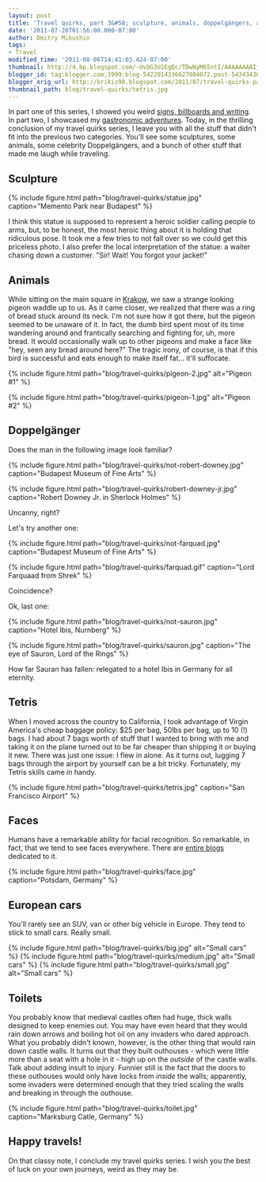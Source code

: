 ```yaml
---
layout: post
title: 'Travel quirks, part 3&#58; sculpture, animals, doppelgängers, art and more!'
date: '2011-07-20T01:56:00.000-07:00'
author: Dmitry Mikushin
tags:
- Travel
modified_time: '2011-08-06T14:41:03.424-07:00'
thumbnail: http://4.bp.blogspot.com/-UvbG3U2EgQc/TDwNyM65ntI/AAAAAAAAIjw/Kx9eq-iqotQ/s72-c/IMG_0754.JPG
blogger_id: tag:blogger.com,1999:blog-5422014336627804072.post-5434343619027353246
blogger_orig_url: http://brikis98.blogspot.com/2011/07/travel-quirks-part-3-sculpture-animals.html
thumbnail_path: blog/travel-quirks/tetris.jpg
---
```


In part one of this series, I showed you weird [signs, billboards and 
writing](https://www.ybrikman.com/writing/2011/07/18/travel-quirks-part-1-signs-bilboards/). 
In part two, I showcased my [gastronomic 
adventures](https://www.ybrikman.com/writing/2011/07/19/travel-quirks-part-2-gastronomic/). 
Today, in the thrilling conclusion of my travel quirks series, I leave you 
with all the stuff that didn't fit into the previous two categories. You'll 
see some sculptures, some animals, some celebrity Doppelgängers, and a bunch of 
other stuff that made me laugh while traveling. 

## Sculpture 

{% include figure.html path="blog/travel-quirks/statue.jpg" caption="Memento Park near Budapest" %}

I think this statue 
is supposed to represent a heroic soldier calling people to arms, but, to be 
honest, the most heroic thing about it is holding that ridiculous pose. It 
took me a few tries to not fall over so we could get this priceless photo. I 
also prefer the local interpretation of the statue: a waiter chasing down a 
customer. "Sir! Wait! You forgot your jacket!" 

## Animals 

While sitting on the main square in 
[Krakow](https://picasaweb.google.com/brikis98/Krakow#), we saw a strange 
looking pigeon waddle up to us. As it came closer, we realized that there was 
a ring of bread stuck around its neck. I'm not sure how it got there, but the 
pigeon seemed to be unaware of it. In fact, the dumb bird spent most of its 
time wandering around and frantically searching and fighting for, uh, more 
bread. It would occasionally walk  up to other pigeons and make a face like 
"hey, seen any bread around  here?" The tragic irony, of course, is that if 
this bird is successful and eats enough to make itself fat... it'll suffocate. 

{% include figure.html path="blog/travel-quirks/pigeon-2.jpg" alt="Pigeon #1" %}

{% include figure.html path="blog/travel-quirks/pigeon-1.jpg" alt="Pigeon #2" %}

## Doppelgänger

Does the man in the following image look familiar? 

{% include figure.html path="blog/travel-quirks/not-robert-downey.jpg" caption="Budapest Museum of Fine Arts" %}

{% include figure.html path="blog/travel-quirks/robert-downey-jr.jpg" caption="Robert Downey Jr. in Sherlock Holmes" %}

Uncanny, right? 

Let's try another one: 

{% include figure.html path="blog/travel-quirks/not-farquad.jpg" caption="Budapest Museum of Fine Arts" %}

{% include figure.html path="blog/travel-quirks/farquad.gif" caption="Lord Farquaad from Shrek" %}

Coincidence? 

Ok, last one: 

{% include figure.html path="blog/travel-quirks/not-sauron.jpg" caption="Hotel Ibis, Nurnberg" %}

{% include figure.html path="blog/travel-quirks/sauron.jpg" caption="The eye of Sauron, Lord of the Rings" %}

How far Sauran has fallen: relegated to a hotel Ibis in Germany for all eternity. 

## Tetris 

When I moved across the country to California, I took advantage of  Virgin 
America's cheap baggage policy: $25 per bag, 50lbs per bag, up to 10 (!) bags. 
I had about 7 bags worth of stuff that I wanted to bring with me and taking it 
on the plane turned out to be far cheaper than shipping it or buying it new. 
There was just one issue: I flew in alone. As it turns out, lugging 7  bags 
through the airport by yourself can be a bit tricky. Fortunately, my Tetris 
skills came in handy. 

{% include figure.html path="blog/travel-quirks/tetris.jpg" caption="San Francisco Airport" %}

## Faces

Humans have a remarkable ability for facial recognition. So remarkable, in 
fact, that we tend to see faces everywhere. There are [entire 
blogs](http://facesinplaces.blogspot.com/) dedicated to it. 

{% include figure.html path="blog/travel-quirks/face.jpg" caption="Potsdam, Germany" %}

## European cars

You'll rarely see an SUV, van or other big vehicle in Europe. They tend to 
stick to small cars. Really small. 

{% include figure.html path="blog/travel-quirks/big.jpg" alt="Small cars" %}
{% include figure.html path="blog/travel-quirks/medium.jpg" alt="Small cars" %}
{% include figure.html path="blog/travel-quirks/small.jpg" alt="Small cars" %}

## Toilets

You probably know that medieval castles often had huge, thick walls designed 
to keep enemies out. You may have even heard that they would rain down arrows 
and boiling hot oil on any invaders who dared approach. What you probably 
didn't known, however, is the other thing that would rain down castle walls. 
It turns out that they built outhouses - which were little more than a seat 
with a hole in it - high up on the *outside* of the castle walls. Talk about 
adding insult to injury. Funnier still is the fact that the doors to these 
outhouses would only have locks from *inside* the walls; apparently, some 
invaders were determined enough that they tried scaling the walls and breaking 
in through the outhouse. 

{% include figure.html path="blog/travel-quirks/toilet.jpg" caption="Marksburg Catle, Germany" %}

## Happy travels! 

On that classy note, I conclude my travel quirks series. I wish you the best 
of luck on your own journeys, weird as they may be. 
